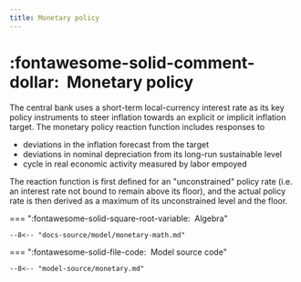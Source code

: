```yaml
---
title: Monetary policy
---
```



# :fontawesome-solid-comment-dollar:  Monetary policy

The central bank uses a short-term local-currency interest rate as its key policy instruments to steer inflation towards an explicit or implicit inflation target. The monetary policy reaction function includes responses to

* deviations in the inflation forecast from the target
* deviations in nominal depreciation from its long-run sustainable level
* cycle in real economic activity measured by labor empoyed

The reaction function is first defined for an "unconstrained" policy rate
(i.e. an interest rate not bound to remain above its floor), and the actual
policy rate is then derived as a maximum of its unconstrained level
and the floor.


=== ":fontawesome-solid-square-root-variable:  Algebra"

    --8<-- "docs-source/model/monetary-math.md"


=== ":fontawesome-solid-file-code:  Model source code"

    --8<-- "model-source/monetary.md"


